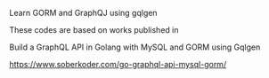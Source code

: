 Learn GORM and GraphQJ using gqlgen 

These codes are based on works published in 

Build a GraphQL API in Golang with MySQL and GORM using Gqlgen

https://www.soberkoder.com/go-graphql-api-mysql-gorm/

